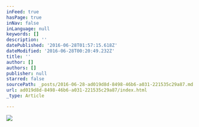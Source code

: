 ```yaml
---
inFeed: true
hasPage: true
inNav: false
inLanguage: null
keywords: []
description: ''
datePublished: '2016-06-28T01:57:15.618Z'
dateModified: '2016-06-28T00:20:49.232Z'
title: ''
author: []
authors: []
publisher: null
starred: false
sourcePath: _posts/2016-06-28-ad019d8d-8498-46b6-a031-221535c29a87.md
url: ad019d8d-8498-46b6-a031-221535c29a87/index.html
_type: Article

---
```

![](https://the-grid-user-content.s3-us-west-2.amazonaws.com/5b702638-7da3-4976-9fab-66bfdcd1588a.jpg)